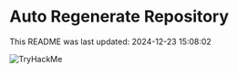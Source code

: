 # Auto Regenerate Repository

This README was last updated: 2024-12-23 15:08:02

 ![TryHackMe](https://tryhackme.com/badge/533634)